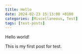 ```yaml
---
title: Hello
date: 2024-02-23 15:13:00 +0100
categories: [Miscellaneous, Test]
tags: [test-posts]
---
```

Hello world! 

This is my first post for test. 